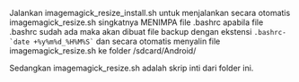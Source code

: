 Jalankan imagemagick_resize_install.sh untuk menjalankan secara otomatis imagemagick_resize.sh singkatnya MENIMPA file .bashrc apabila file .bashrc sudah ada maka akan dibuat file backup dengan ekstensi ``` .bashrc-`date +%y%m%d_%H%M%S` ``` dan secara otomatis menyalin file imagemagick_resize.sh ke folder /sdcard/Android/

Sedangkan imagemagick_resize.sh adalah skrip inti dari folder ini.
